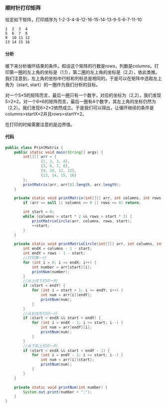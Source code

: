 ### 顺时针打印矩阵

给定如下矩阵，打印顺序为 1-2-3-4-8-12-16-15-14-13-9-5-6-7-11-10

```
1  2  3  4
5  6  7  8
9  10 11 12
13 14 15 16
```

#### 分析

接下来分析循环结束的条件。假设这个矩阵的行数是rows，列数是columns。打印第一圈的左上角的坐标是（1,1），第二圈的左上角的坐标是（2,2），依此类推。我们注意到，左上角的坐标中行标和列标总是相同的，于是可以在矩阵中选取左上角为（start, start）的一圈作为我们分析的目标。

对一个5×5的矩阵而言，最后一圈只有一个数字，对应的坐标为（2,2）。我们发现5>2×2。对一个6×6的矩阵而言，最后一圈有4个数字，其左上角的坐标仍然为（2,2）。我们发现6>2×2依然成立。于是我们可以得出，让循环继续的条件是columns>startX×2并且rows>startY×2。

在打印的时候需要注意的是边界值。

#### 代码

```java
public class PrintMatrix {
    public static void main(String[] args) {
        int[][] arr = {
                {1, 2, 3, 4},
                {5, 6, 7, 8},
                {9, 10, 11, 12},
                {13, 14, 15, 16}
        };
        printMatrix(arr, arr[0].length, arr.length);
    }

    private static void printMatrix(int[][] arr, int columns, int rows) {
        if (arr == null || columns <= 0 || rows <= 0) return;

        int start = 0;
        while (columns > start * 2 && rows > start * 2) {
            printMatrixCircle(arr, columns, rows, start);
            ++start;
        }
    }

    private static void printMatrixCircle(int[][] arr, int columns, int rows, int start) {
        int endX = columns - 1 - start;
        int endY = rows - 1 - start;
        //打印第一行
        for (int i = 0; i <= endX; i++) {
            int number = arr[start][i];
            printNum(number);
        }
        //从上往下打印一列
        if (start < endY) {
            for (int i = start + 1; i <= endY; i++) {
                int num = arr[i][endY];
                printNum(num);
            }
        }
        //从右往左打印一行
        if (start < endX && start < endY) {
            for (int i = endX - 1; i >= start; i--) {
                int num = arr[endY][i];
                printNum(num);
            }
        }
        //从下到上打印一列
        if (start < endX && start < endY - 1) {
            for (int i = endY - 1; i >= start; i--) {
                int num = arr[i][start];
                printNum(num);
            }
        }
    }

    private static void printNum(int number) {
        System.out.print(number + ":");
    }
}
```